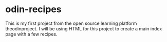 # odin-recipes
This is my first project from the open source learning platform theodinproject.
I will be using HTML for this project to create a main index page with a few recipes. 
